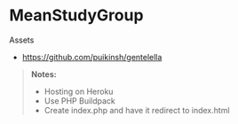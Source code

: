 # MeanStudyGroup

Assets 
- https://github.com/puikinsh/gentelella


> **Notes:** 
> - Hosting on Heroku
> - Use PHP Buildpack
> - Create index.php and have it redirect to index.html
